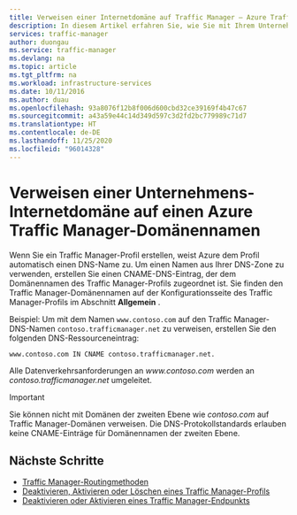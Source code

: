 ```yaml
---
title: Verweisen einer Internetdomäne auf Traffic Manager – Azure Traffic Manager
description: In diesem Artikel erfahren Sie, wie Sie mit Ihrem Unternehmensdomänennamen auf einen Traffic Manager-Domänennamen verweisen.
services: traffic-manager
author: duongau
ms.service: traffic-manager
ms.devlang: na
ms.topic: article
ms.tgt_pltfrm: na
ms.workload: infrastructure-services
ms.date: 10/11/2016
ms.author: duau
ms.openlocfilehash: 93a8076f12b8f006d600cbd32ce39169f4b47c67
ms.sourcegitcommit: a43a59e44c14d349d597c3d2fd2bc779989c71d7
ms.translationtype: HT
ms.contentlocale: de-DE
ms.lasthandoff: 11/25/2020
ms.locfileid: "96014328"
---
```

# <a name="point-a-company-internet-domain-to-an-azure-traffic-manager-domain"></a>Verweisen einer Unternehmens-Internetdomäne auf einen Azure Traffic Manager-Domänennamen

Wenn Sie ein Traffic Manager-Profil erstellen, weist Azure dem Profil automatisch einen DNS-Name zu. Um einen Namen aus Ihrer DNS-Zone zu verwenden, erstellen Sie einen CNAME-DNS-Eintrag, der dem Domänennamen des Traffic Manager-Profils zugeordnet ist. Sie finden den Traffic Manager-Domänennamen auf der Konfigurationsseite des Traffic Manager-Profils im Abschnitt **Allgemein** .

Beispiel: Um mit dem Namen `www.contoso.com` auf den Traffic Manager-DNS-Namen `contoso.trafficmanager.net` zu verweisen, erstellen Sie den folgenden DNS-Ressourceneintrag:

`www.contoso.com IN CNAME contoso.trafficmanager.net.`

Alle Datenverkehrsanforderungen an *www\.contoso.com* werden an *contoso.trafficmanager.net* umgeleitet.

> [!IMPORTANT]
> Sie können nicht mit Domänen der zweiten Ebene wie *contoso.com* auf Traffic Manager-Domänen verweisen. Die DNS-Protokollstandards erlauben keine CNAME-Einträge für Domänennamen der zweiten Ebene.

## <a name="next-steps"></a>Nächste Schritte

* [Traffic Manager-Routingmethoden](traffic-manager-routing-methods.md)
* [Deaktivieren, Aktivieren oder Löschen eines Traffic Manager-Profils](disable-enable-or-delete-a-profile.md)
* [Deaktivieren oder Aktivieren eines Traffic Manager-Endpunkts](disable-or-enable-an-endpoint.md)
